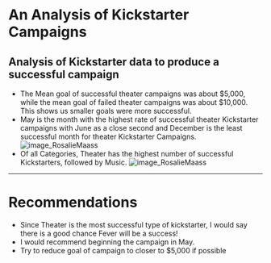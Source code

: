 # An Analysis of Kickstarter Campaigns
Analysis of Kickstarter data to produce a successful campaign
---
* The Mean goal of successful theater campaigns was about $5,000, while the mean goal of failed theater campaigns was about $10,000. This shows us smaller goals were more successful.
* May is the month with the highest rate of successful theater Kickstarter campaigns with June as a close second and December is the least successful month for  theater Kickstarter Campaigns.
![image_RosalieMaass](path/to/Outcomes_Based_on_Launch_Date_Chart.png)
* Of all Categories, Theater has the highest number of successful Kickstarters, followed by Music.
![image_RosalieMaass](path/to/Parent_Category_Outcome_Chart.png)
---
# Recommendations
- Since Theater is the most successful type of kickstarter, I would say there is a good chance Fever will be a success! 
- I would recommend beginning the campaign in May. 
- Try to reduce goal of campaign to closer to $5,000 if possible
